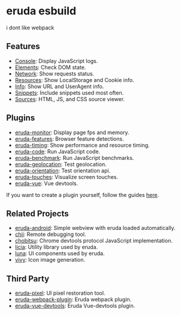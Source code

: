 # eruda esbuild

i dont like webpack

## Features

- [Console](https://eruda.liriliri.io/docs/api.html#console): Display JavaScript logs.
- [Elements](https://eruda.liriliri.io/docs/api.html#elements): Check DOM state.
- [Network](https://eruda.liriliri.io/docs/api.html#network): Show requests status.
- [Resources](https://eruda.liriliri.io/docs/api.html#resources): Show LocalStorage and Cookie info.
- [Info](https://eruda.liriliri.io/docs/api.html#info): Show URL and UserAgent info.
- [Snippets](https://eruda.liriliri.io/docs/api.html#snippets): Include snippets used most often.
- [Sources](https://eruda.liriliri.io/docs/api.html#sources): HTML, JS, and CSS source viewer.

## Plugins

- [eruda-monitor](https://github.com/liriliri/eruda-monitor): Display page fps and memory.
- [eruda-features](https://github.com/liriliri/eruda-features): Browser feature detections.
- [eruda-timing](https://github.com/liriliri/eruda-timing): Show performance and resource timing.
- [eruda-code](https://github.com/liriliri/eruda-code): Run JavaScript code.
- [eruda-benchmark](https://github.com/liriliri/eruda-benchmark): Run JavaScript benchmarks.
- [eruda-geolocation](https://github.com/liriliri/eruda-geolocation): Test geolocation.
- [eruda-orientation](https://github.com/liriliri/eruda-orientation): Test orientation api.
- [eruda-touches](https://github.com/liriliri/eruda-touches): Visualize screen touches.
- [eruda-vue](https://github.com/liriliri/eruda-vue): Vue devtools.

If you want to create a plugin yourself, follow the guides [here](https://eruda.liriliri.io/docs/plugin.html).

## Related Projects

- [eruda-android](https://github.com/liriliri/eruda-android): Simple webview with eruda loaded automatically.
- [chii](https://github.com/liriliri/chii): Remote debugging tool.
- [chobitsu](https://github.com/liriliri/chobitsu): Chrome devtools protocol JavaScript implementation.
- [licia](https://github.com/liriliri/licia): Utility library used by eruda.
- [luna](https://github.com/liriliri/luna): UI components used by eruda.
- [vivy](https://github.com/liriliri/vivy-docs): Icon image generation.

## Third Party

- [eruda-pixel](https://github.com/Faithree/eruda-pixel): UI pixel restoration tool.
- [eruda-webpack-plugin](https://github.com/huruji/eruda-webpack-plugin): Eruda webpack plugin.
- [eruda-vue-devtools](https://github.com/Zippowxk/vue-devtools-plugin): Eruda Vue-devtools plugin.
